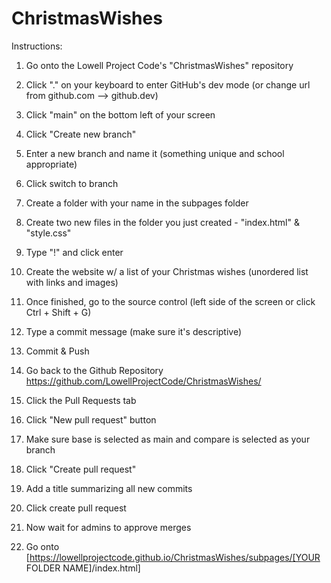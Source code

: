 # ChristmasWishes

Instructions:

1. Go onto the Lowell Project Code's "ChristmasWishes" repository
2. Click "." on your keyboard to enter GitHub's dev mode (or change url from github.com -->  github.dev)

3. Click "main" on the bottom left of your screen
4. Click "Create new branch"
5. Enter a new branch and name it (something unique and school appropriate)
6. Click switch to branch

7. Create a folder with your name in the subpages folder
8. Create two new files in the folder you just created - "index.html" & "style.css"
9. Type "!" and click enter
10. Create the website w/ a list of your Christmas wishes (unordered list with links and images)

11. Once finished, go to the source control (left side of the screen or click Ctrl + Shift + G)
12. Type a commit message (make sure it's descriptive)
13. Commit & Push

14. Go back to the Github Repository https://github.com/LowellProjectCode/ChristmasWishes/
15. Click the Pull Requests tab
16. Click "New pull request" button
17. Make sure base is selected as main and compare is selected as your branch
18. Click "Create pull request"
19. Add a title summarizing all new commits
20. Click create pull request

21. Now wait for admins to approve merges

22. Go onto [https://lowellprojectcode.github.io/ChristmasWishes/subpages/[YOUR FOLDER NAME]/index.html]
